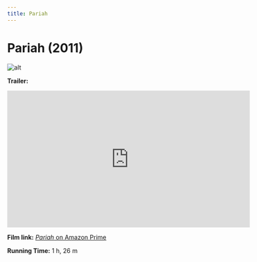 ```yaml
---
title: Pariah
---
```

# Pariah (2011)

![alt](https://res-2.cloudinary.com/dostuff-media/image/upload//c_fill,g_faces,f_auto,w_800/v1431715812/event-poster-4130615.jpg)

**Trailer:**
<iframe width="560" height="315" src="https://www.youtube.com/embed/rbBiTlGhrPY" frameborder="0" allow="accelerometer; autoplay; clipboard-write; encrypted-media; gyroscope; picture-in-picture" allowfullscreen></iframe>

**Film link:** [*Pariah* on Amazon Prime](https://www.amazon.com/Pariah-Adepero-Oduye/dp/B007RNXXSE)

**Running Time:** 1 h, 26 m
